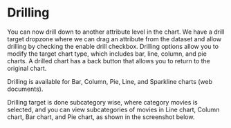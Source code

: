 # Drilling

You can now drill down to another attribute level in the chart. We have a drill target dropzone where we can drag an attribute from the dataset and allow drilling by checking the enable drill checkbox. Drilling options allow you to modify the target chart type, which includes bar, line, column, and pie charts. A drilled chart has a back button that allows you to return to the original chart.

Drilling is available for Bar, Column, Pie, Line, and Sparkline charts (web documents).

Drilling target is done subcategory wise, where category movies is selected, and you can view subcategories of movies in Line chart, Column chart, Bar chart, and Pie chart, as shown in the screenshot below.
